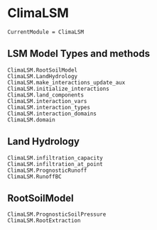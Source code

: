 # ClimaLSM

```@meta
CurrentModule = ClimaLSM
```
## LSM Model Types and methods

```@docs
ClimaLSM.RootSoilModel
ClimaLSM.LandHydrology
ClimaLSM.make_interactions_update_aux
ClimaLSM.initialize_interactions
ClimaLSM.land_components
ClimaLSM.interaction_vars
ClimaLSM.interaction_types
ClimaLSM.interaction_domains
ClimaLSM.domain
```

## Land Hydrology

```@docs
ClimaLSM.infiltration_capacity
ClimaLSM.infiltration_at_point
ClimaLSM.PrognosticRunoff
ClimaLSM.RunoffBC
```

## RootSoilModel

```@docs
ClimaLSM.PrognosticSoilPressure
ClimaLSM.RootExtraction
```